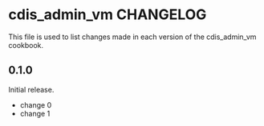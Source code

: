 # cdis_admin_vm CHANGELOG

This file is used to list changes made in each version of the cdis_admin_vm cookbook.

## 0.1.0

Initial release.

- change 0
- change 1
